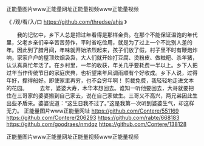 
正能量图片www正能量网址正能量视频www正能量视频




《 /观/看/入/口 https://github.com/thredse/ahjs 》




　　我的记忆中，乡下人总是把过年看得是那样金贵。在那个不能保证温饱的年代里，父老乡亲们辛辛苦苦劳作，平时省吃俭用，就是为了过上一个不比别人差的年。因此到了腊月间，年味就开始浓烈起来，孩子们放了假，村子里不时有鞭炮炸响，家家户户的屋顶炊烟袅袅，大人们就开始打豆腐、烫粉皮、做糍粑、杀年猪，认认真真忙年活了。在乡村里，一年的收获，年关几乎要耗费一半以上。乡下人把过年当作传统节日的家庭庆典，也祈望来年风调雨顺有个好收成。乡下人说，过得年好，撑得船好。即使家里再穷，也不会穷年啊！
剪裁免费，我轻轻地走进文本的花园。
　　去年，婆婆大寿，木华本想回去。谁知一听他要回去，大哥就要把住在三哥家的婆婆搬到自己家去，说在自己家做生。三哥又不高兴，两兄弟因此生出些矛盾来。婆婆说道：“这生日我不过了。”这是我第一次听到婆婆生气，却这样无力。
正能量图片www正能量网址
https://github.com/Contere/551169
https://github.com/Contere/206293
https://github.com/rabte/668183
https://github.com/goodraes/nmdqz
https://github.com/Contere/138128





正能量图片www正能量网址正能量视频www正能量视频
